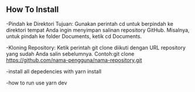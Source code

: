 ## How To Install

-Pindah ke Direktori Tujuan: Gunakan perintah cd untuk berpindah ke direktori tempat Anda ingin menyimpan salinan repository GitHub. Misalnya, untuk pindah ke folder Documents, ketik cd Documents.

-Kloning Repository: Ketik perintah git clone diikuti dengan URL repository yang sudah Anda salin sebelumnya. Contoh:git clone https://github.com/nama-pengguna/nama-repository.git

-install all depedencies with yarn install

-how to run use yarn dev




